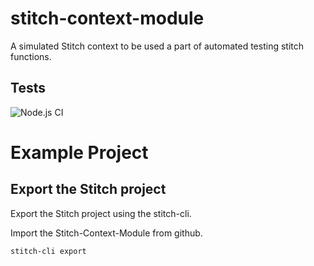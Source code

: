 # stitch-context-module
A simulated Stitch context to be used a part of automated testing stitch functions. 

## Tests
![Node.js CI](https://github.com/desterhuizen/stitch-context-module/workflows/Node.js%20CI/badge.svg?branch=master)

# Example Project

## Export the Stitch project
Export the Stitch project using the stitch-cli.

Import the  Stitch-Context-Module from github.

```
stitch-cli export 
```
